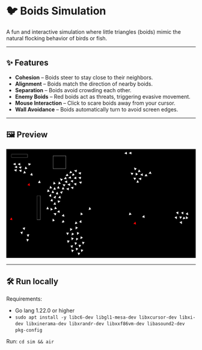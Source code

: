# 🐦 Boids Simulation

A fun and interactive simulation where little triangles (boids) mimic the natural flocking behavior of birds or fish.

---

## ✨ Features

- **Cohesion** – Boids steer to stay close to their neighbors.
- **Alignment** – Boids match the direction of nearby boids.
- **Separation** – Boids avoid crowding each other.
- **Enemy Boids** – Red boids act as threats, triggering evasive movement.
- **Mouse Interaction** – Click to scare boids away from your cursor.
- **Wall Avoidance** – Boids automatically turn to avoid screen edges.

---

## 🖼️ Preview

![Boids Simulation Demo](./docs/demo.png)

---

## 🛠️ Run locally

Requirements:
- Go lang 1.22.0 or higher
- `sudo apt install -y libc6-dev libgl1-mesa-dev libxcursor-dev libxi-dev libxinerama-dev libxrandr-dev libxxf86vm-dev libasound2-dev pkg-config`

Run: `cd sim && air`
